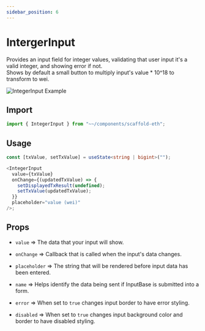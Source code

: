 ```yaml
---
sidebar_position: 6
---
```


# IntergerInput

Provides an input field for integer values, validating that user input it's a valid integer, and showing error if not.  
Shows by default a small button to multiply input's value \* 10^18 to transform to wei.

![IntegerInput Example](/img/integerInput.png)

## Import

```ts
import { IntegerInput } from "~~/components/scaffold-eth";
```

## Usage

```ts
const [txValue, setTxValue] = useState<string | bigint>("");

<IntegerInput
  value={txValue}
  onChange={(updatedTxValue) => {
    setDisplayedTxResult(undefined);
    setTxValue(updatedTxValue);
  }}
  placeholder="value (wei)"
/>;
```

## Props

- `value` => The data that your input will show.

- `onChange` => Callback that is called when the input's data changes.

- `placeholder` => The string that will be rendered before input data has been entered.

- `name` => Helps identify the data being sent if InputBase is submitted into a form.

- `error` => When set to `true` changes input border to have error styling.

- `disabled` => When set to `true` changes input background color and border to have disabled styling.
